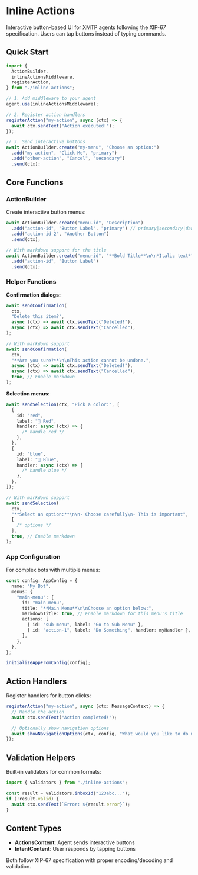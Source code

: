 # Inline Actions

Interactive button-based UI for XMTP agents following the XIP-67 specification. Users can tap buttons instead of typing commands.

## Quick Start

```typescript
import {
  ActionBuilder,
  inlineActionsMiddleware,
  registerAction,
} from "./inline-actions";

// 1. Add middleware to your agent
agent.use(inlineActionsMiddleware);

// 2. Register action handlers
registerAction("my-action", async (ctx) => {
  await ctx.sendText("Action executed!");
});

// 3. Send interactive buttons
await ActionBuilder.create("my-menu", "Choose an option:")
  .add("my-action", "Click Me", "primary")
  .add("other-action", "Cancel", "secondary")
  .send(ctx);
```

## Core Functions

### ActionBuilder

Create interactive button menus:

```typescript
await ActionBuilder.create("menu-id", "Description")
  .add("action-id", "Button Label", "primary") // primary|secondary|danger
  .add("action-id-2", "Another Button")
  .send(ctx);

// With markdown support for the title
await ActionBuilder.create("menu-id", "**Bold Title**\n\n*Italic text*", true)
  .add("action-id", "Button Label")
  .send(ctx);
```

### Helper Functions

**Confirmation dialogs:**

```typescript
await sendConfirmation(
  ctx,
  "Delete this item?",
  async (ctx) => await ctx.sendText("Deleted!"),
  async (ctx) => await ctx.sendText("Cancelled"),
);

// With markdown support
await sendConfirmation(
  ctx,
  "**Are you sure?**\n\nThis action cannot be undone.",
  async (ctx) => await ctx.sendText("Deleted!"),
  async (ctx) => await ctx.sendText("Cancelled"),
  true, // Enable markdown
);
```

**Selection menus:**

```typescript
await sendSelection(ctx, "Pick a color:", [
  {
    id: "red",
    label: "🔴 Red",
    handler: async (ctx) => {
      /* handle red */
    },
  },
  {
    id: "blue",
    label: "🔵 Blue",
    handler: async (ctx) => {
      /* handle blue */
    },
  },
]);

// With markdown support
await sendSelection(
  ctx,
  "**Select an option:**\n\n- Choose carefully\n- This is important",
  [
    /* options */
  ],
  true, // Enable markdown
);
```

### App Configuration

For complex bots with multiple menus:

```typescript
const config: AppConfig = {
  name: "My Bot",
  menus: {
    "main-menu": {
      id: "main-menu",
      title: "**Main Menu**\n\nChoose an option below:",
      markdownTitle: true, // Enable markdown for this menu's title
      actions: [
        { id: "sub-menu", label: "Go to Sub Menu" },
        { id: "action-1", label: "Do Something", handler: myHandler },
      ],
    },
  },
};

initializeAppFromConfig(config);
```

## Action Handlers

Register handlers for button clicks:

```typescript
registerAction("my-action", async (ctx: MessageContext) => {
  // Handle the action
  await ctx.sendText("Action completed!");

  // Optionally show navigation options
  await showNavigationOptions(ctx, config, "What would you like to do next?");
});
```

## Validation Helpers

Built-in validators for common formats:

```typescript
import { validators } from "./inline-actions";

const result = validators.inboxId("123abc...");
if (!result.valid) {
  await ctx.sendText(`Error: ${result.error}`);
}
```

## Content Types

- **ActionsContent**: Agent sends interactive buttons
- **IntentContent**: User responds by tapping buttons

Both follow XIP-67 specification with proper encoding/decoding and validation.
